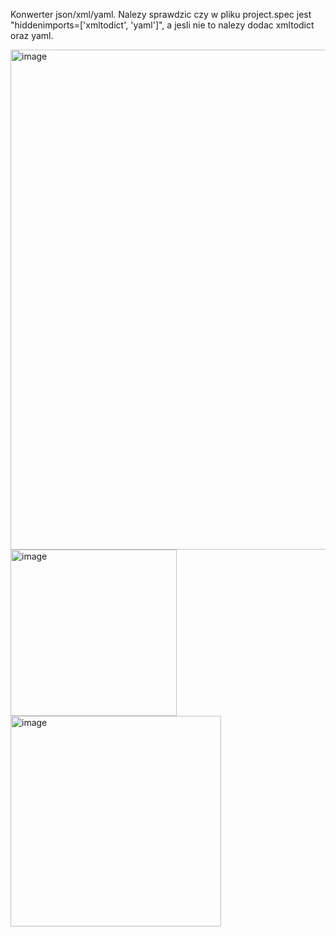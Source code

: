 Konwerter json/xml/yaml. Nalezy sprawdzic czy w pliku project.spec jest "hiddenimports=['xmltodict', 'yaml']", a jesli nie to nalezy dodac xmltodict oraz yaml.


<img width="800" alt="image" src="https://github.com/user-attachments/assets/21c87cb0-464e-4f1c-b0ee-cb110bc4541c">


<img width="266" alt="image" src="https://github.com/user-attachments/assets/05e4c9e0-1c2f-4f53-a6e2-6d47fd9c2ad1">
<img width="337" alt="image" src="https://github.com/user-attachments/assets/25f2cba0-4d1f-405a-a8b4-dbba229b3339">
